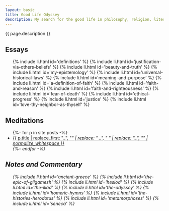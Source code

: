 ```yaml
---
layout: basic
title: Good Life Odyssey
description: My search for the good life in philosophy, religion, literature, and history.
---
```

{{ page.description }}

<h2 id="essays">Essays</h2>
<ul class="index">
  {% include li.html id='definitions' %}
  {% include li.html id='justification-via-others-beliefs' %}
  {% include li.html id='beauty-and-truth' %}
  {% include li.html id='my-epistemology' %}
  {% include li.html id='universal-historical-laws' %}
  {% include li.html id='meaning-and-purpose' %}
  {% include li.html id='a-definition-of-faith' %}
  {% include li.html id='faith-and-reason' %}
  {% include li.html id='faith-and-righteousness' %}
  {% include li.html id='fear-of-death' %}
  {% include li.html id='ethical-progress' %}
  {% include li.html id='justice' %}
  {% include li.html id='love-thy-neighbor-as-thyself' %}
</ul>

<h2 id="meditations">Meditations</h2>
<ul class="index">
  {%- for p in site.posts -%}
  <li>
    <a title="{{ p.description | xml_escape | normalize_whitespace }}"
       href="{{ p.url }}">{{ p.title | replace_first: "_", "<em>" | replace: " _", " <em>" | replace: "_", "</em>" | normalize_whitespace }}</a>
  </li>
  {%- endfor -%}
</ul>

<h2 id="notes">Notes and Commentary</h2>
<ul class="index">
  {% include li.html id='ancient-greece' %}
  {% include li.html id='the-epic-of-gilgamesh' %}
  {% include li.html id='hesiod' %}
  {% include li.html id='the-iliad' %}
  {% include li.html id='the-odyssey' %}
  {% include li.html id='homeric-hymns' %}
  {% include li.html id='the-histories-herodotus' %}
  {% include li.html id='metamorphoses' %}
  {% include li.html id='seneca' %}
</ul>
